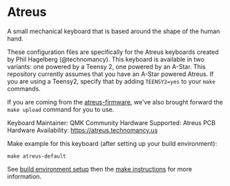 Atreus
===

A small mechanical keyboard that is based around the shape of the human hand.

These configuration files are specifically for the Atreus keyboards created by Phil Hagelberg (@technomancy). This keyboard is available in two variants: one powered by a Teensy 2, one powered by an A-Star. This repository currently assumes that you have an A-Star powered Atreus. If you are using a Teensy2, specify that by adding `TEENSY2=yes` to your `make` commands.

If you are coming from the [atreus-firmware](https://github.com/technomancy/atreus-firmware), we've also brought forward the `make upload` command for you to use.

Keyboard Maintainer: QMK Community
Hardware Supported: Atreus PCB
Hardware Availability: https://atreus.technomancy.us

Make example for this keyboard (after setting up your build environment):

    make atreus-default

See [build environment setup](https://docs.qmk.fm/build_environment_setup.html) then the [make instructions](https://docs.qmk.fm/make_instructions.html) for more information.
